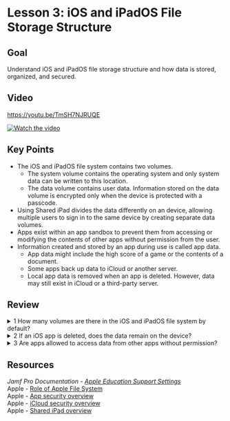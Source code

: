 # Lesson 3: iOS and iPadOS File Storage Structure
## Goal
Understand iOS and iPadOS file storage structure and how data is stored, organized, and secured.
## Video
https://youtu.be/TmSH7NJRUQE

[![Watch the video](https://i.ytimg.com/vi_webp/TmSH7NJRUQE/sddefault.webp)](https://youtu.be/TmSH7NJRUQE)

## Key Points
- The iOS and iPadOS file system contains two volumes.
  - The system volume contains the operating system and only system data can be written to this location.
  - The data volume contains user data. Information stored on the data volume is encrypted only when the device is protected with a passcode.
- Using Shared iPad divides the data differently on an device, allowing multiple users to sign in to the same device by creating separate data volumes.
- Apps exist within an app sandbox to prevent them from accessing or modifying the contents of other apps without permission from the user.
- Information created and stored by an app during use is called app data.
  - App data might include the high score of a game or the contents of a document.
  - Some apps back up data to iCloud or another server.
  - Local app data is removed when an app is deleted. However, data may still exist in iCloud or a third-party server.
## Review
<details>
   <Summary> 1 How many volumes are there in the iOS and iPadOS file system by default?</Summary>
   iOS and iPadOS contain two volumes: a system volume and a data volume.
 </details>
 <details>
   <Summary> 2 If an iOS app is deleted, does the data remain on the device?</Summary>
   Deleting an iOS app will remove all local data associated with that app, including preferences.
 </details>
 <details>
   <Summary> 3 Are apps allowed to access data from other apps without permission?</Summary>
   Without explicit permission from the user, apps are sandboxed and may not access data from other apps or affect the system.
 </details>

 ## Resources
<em>Jamf Pro Documentation - [Apple Education Support Settings](https://learn.jamf.com/en-US/bundle/jamf-pro-documentation-current/page/Apple_Education_Support_Settings.html)</em></br>
Apple - [Role of Apple File System](https://support.apple.com/guide/security/role-of-apple-file-system-seca6147599e/1/web/1)</br>
Apple - [App security overview](https://support.apple.com/guide/security/app-security-overview-sec35dd877d0/1/web/1)</br>
Apple - [iCloud security overview](https://support.apple.com/guide/security/icloud-security-overview-secacde2d0da/1/web/1)</br>
Apple - [Shared iPad overview](https://support.apple.com/guide/deployment/shared-ipad-overview-dep9a34c2ba2/web)</br>

